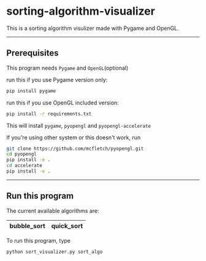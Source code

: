 # sorting-algorithm-visualizer

This is a sorting algorithm visulizer made with Pygame and OpenGL.

---

## Prerequisites

This program needs `Pygame` and `OpenGL`(optional)

run this if you use Pygame version only:

```bash
pip install pygame
```

run this if you use OpenGL included version:

```bash
pip install -r requirements.txt
```

This will install `pygame`, `pyopengl` and `pyopengl-accelerate`

If you're using other system or this doesn't work, run

```bash
git clone https://github.com/mcfletch/pyopengl.git
cd pyopengl
pip install -e .
cd accelerate
pip install -e .
```

---

## Run this program

The current available algorithms are:

| bubble_sort | quick_sort |
|-------------|------------|

To run this program, type 

```bash
python sort_visualizer.py sort_algo
```


